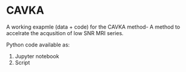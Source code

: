 # CAVKA
A working exapmle (data + code) for the CAVKA method- A method to accelrate the acqusition of low SNR MRI series.

Python code available as:
1) Jupyter notebook
2) Script

